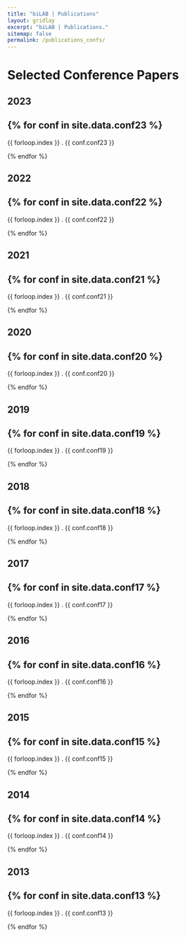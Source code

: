 ```yaml
---
title: "biLAB | Publications"
layout: gridlay
excerpt: "biLAB | Publications."
sitemap: false
permalink: /publications_confs/
---
```


# Selected Conference Papers

## 2023

{% for conf in site.data.conf23 %}
---
  {{ forloop.index }} . {{ conf.conf23 }} <br />

{% endfor %}

## 2022

{% for conf in site.data.conf22 %}
---
  {{ forloop.index }} . {{ conf.conf22 }} <br />

{% endfor %}

## 2021

{% for conf in site.data.conf21 %}
---
  {{ forloop.index }} . {{ conf.conf21 }} <br />

{% endfor %}

## 2020

{% for conf in site.data.conf20 %}
---
  {{ forloop.index }} . {{ conf.conf20 }} <br />

{% endfor %}

## 2019

{% for conf in site.data.conf19 %}
---
  {{ forloop.index }} . {{ conf.conf19 }} <br />

{% endfor %}

## 2018

{% for conf in site.data.conf18 %}
---
  {{ forloop.index }} . {{ conf.conf18 }} <br />

{% endfor %}

## 2017

{% for conf in site.data.conf17 %}
---
  {{ forloop.index }} . {{ conf.conf17 }} <br />

{% endfor %}

## 2016

{% for conf in site.data.conf16 %}
---
  {{ forloop.index }} . {{ conf.conf16 }} <br />

{% endfor %}

## 2015

{% for conf in site.data.conf15 %}
---
  {{ forloop.index }} . {{ conf.conf15 }} <br />

{% endfor %}

## 2014

{% for conf in site.data.conf14 %}
---
  {{ forloop.index }} . {{ conf.conf14 }} <br />

{% endfor %}

## 2013

{% for conf in site.data.conf13 %}
---
  {{ forloop.index }} . {{ conf.conf13 }} <br />

{% endfor %}

<!-- ## 2012

{% for conf in site.data.conf12 %}
---
  {{ conf.conf12 }} <br />

{% endfor %}

## 2010

{% for conf in site.data.conf10 %}
---
  {{ conf.conf10 }} <br />

{% endfor %}

## 2009

{% for conf in site.data.conf09 %}
---
  {{ conf.conf09 }} <br />

{% endfor %}

## 2008

{% for conf in site.data.conf08 %}
---
  {{ conf.conf08 }} <br />

{% endfor %}

## 2007

{% for conf in site.data.conf07 %}
---
  {{ conf.conf07 }} <br />

{% endfor %}

## 2006

{% for conf in site.data.conf06 %}
---
  {{ conf.conf06 }} <br />

{% endfor %}

## 2005

{% for conf in site.data.conf05 %}
---
  {{ conf.conf05 }} <br />

{% endfor %}

## 2004

{% for conf in site.data.conf04 %}
---
  {{ conf.conf04 }} <br />

{% endfor %}

## 2003

{% for conf in site.data.conf03 %}
---
  {{ conf.conf03 }} <br />

{% endfor %}

## 2002

{% for conf in site.data.conf02 %}
---
  {{ conf.conf02 }} <br />

{% endfor %} -->
  


  
